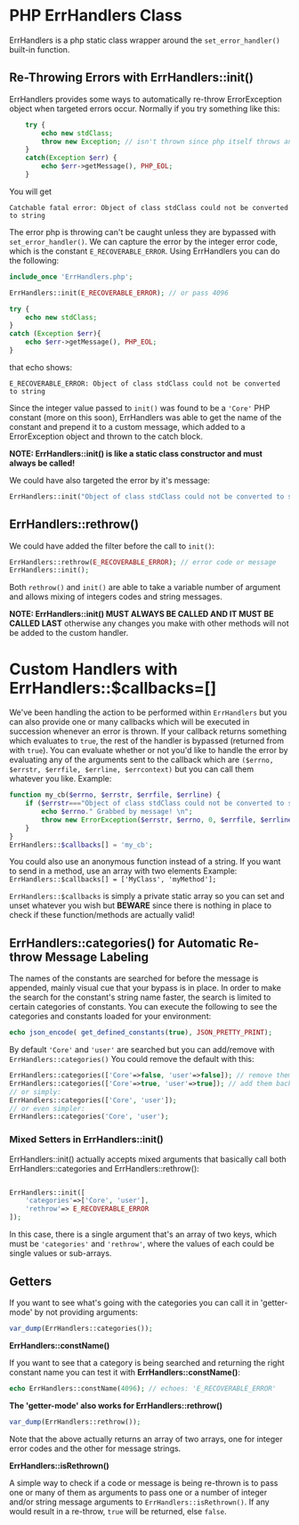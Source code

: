 # PHP ErrHandlers Class

ErrHandlers is a php static class wrapper around the `set_error_handler()` built-in function.  

## Re-Throwing Errors with ErrHandlers::init()

ErrHandlers provides some ways to automatically re-throw ErrorException object when targeted errors occur. Normally if you try something like this:  

```php
    try {
        echo new stdClass;
        throw new Exception; // isn't thrown since php itself throws an error
    }
    catch(Exception $err) {
        echo $err->getMessage(), PHP_EOL;
    }
```

You will get 

    Catchable fatal error: Object of class stdClass could not be converted to string

The error php is throwing can't be caught unless they are bypassed with `set_error_handler()`. We can capture the error by the integer error code, which is the constant `E_RECOVERABLE_ERROR`. Using ErrHandlers you can do the following:  

```php
include_once 'ErrHandlers.php';

ErrHandlers::init(E_RECOVERABLE_ERROR); // or pass 4096

try {
    echo new stdClass;
}
catch (Exception $err){
    echo $err->getMessage(), PHP_EOL; 
}
```

that echo shows:  

    E_RECOVERABLE_ERROR: Object of class stdClass could not be converted to string

Since the integer value passed to `init()` was found to be a `'Core'` PHP constant (more on this soon), ErrHandlers was able to get the name of the constant and prepend it to a custom message, which added to a ErrorException object and thrown to the catch block.  

__NOTE: ErrHandlers::init() is like a static class constructor and must always be called!__  

We could have also targeted the error by it's message:

```php
ErrHandlers::init("Object of class stdClass could not be converted to string");
```

## ErrHandlers::rethrow()

We could have added the filter before the call to `init()`:  

```php
ErrHandlers::rethrow(E_RECOVERABLE_ERROR); // error code or message
ErrHandlers::init();
```

Both `rethrow()` and `init()` are able to take a variable number of argument and allows mixing of integers codes and string messages.  

__NOTE: ErrHandlers::init() MUST ALWAYS BE CALLED AND IT MUST BE CALLED LAST__ otherwise any changes you make with other methods will not be added to the custom handler.  

# Custom Handlers with ErrHandlers::$callbacks=[]

We've been handling the action to be performed within `ErrHandlers` but you can also provide one or many callbacks which will be executed in succession whenever an error is thrown. If your callback returns something which evaluates to `true`, the rest of the handler is bypassed (returned from with `true`). You can evaluate whether or not you'd like to handle the error by evaluating any of the arguments sent to the callback which are `($errno, $errstr, $errfile, $errline, $errcontext)` but you can call them whatever you like. Example:  

```php
function my_cb($errno, $errstr, $errfile, $errline) {
    if ($errstr==="Object of class stdClass could not be converted to string") {
        echo $errno." Grabbed by message! \n";
        throw new ErrorException($errstr, $errno, 0, $errfile, $errline);
    }
}
ErrHandlers::$callbacks[] = 'my_cb';
```

You could also use an anonymous function instead of a string. If you want to send in a method, use an array with two elements Example: `ErrHandlers::$callbacks[] = ['MyClass', 'myMethod'];`

`ErrHandlers::$callbacks` is simply a private static array so you can set and unset whatever you wish but __BEWARE__ since there is nothing in place to check if these function/methods are actually valid!  

## ErrHandlers::categories() for Automatic Re-throw Message Labeling

The names of the constants are searched for before the message is appended, mainly visual cue that your bypass is in place. In order to make the search for the constant's string name faster, the search is limited to certain categories of constants. You can execute the following to see the categories and constants loaded for your environment:  

```php
echo json_encode( get_defined_constants(true), JSON_PRETTY_PRINT);
```

By default `'Core'` and `'user'` are searched but you can add/remove with `ErrHandlers::categories()` You could remove the default with this:  

```php
ErrHandlers::categories(['Core'=>false, 'user'=>false]); // remove them
ErrHandlers::categories(['Core'=>true, 'user'=>true]); // add them back
// or simply:
ErrHandlers::categories(['Core', 'user']); 
// or even simpler:
ErrHandlers::categories('Core', 'user'); 
```

### Mixed Setters in ErrHandlers::init()

ErrHandlers::init() actually accepts mixed arguments that basically call both ErrHandlers::categories and ErrHandlers::rethrow():  

```php

ErrHandlers::init([
    'categories'=>['Core', 'user'],
    'rethrow'=> E_RECOVERABLE_ERROR 
]); 
```

In this case, there is a single argument that's an array of two keys, which must be `'categories'` and `'rethrow'`, where the values of each could be single values or sub-arrays.  

## Getters

If you want to see what's going with the categories you can call it in 'getter-mode' by not providing arguments:  

```php
var_dump(ErrHandlers::categories());
```

__ErrHandlers::constName()__  

If you want to see that a category is being searched and returning the right constant name you can test it with __ErrHandlers::constName()__:  

```php
echo ErrHandlers::constName(4096); // echoes: 'E_RECOVERABLE_ERROR'
```

__The 'getter-mode' also works for ErrHandlers::rethrow()__  

```php
var_dump(ErrHandlers::rethrow());
```

Note that the above actually returns an array of two arrays, one for integer error codes and the other for message strings.  

__ErrHandlers::isRethrown()__  

A simple way to check if a code or message is being re-thrown is to pass one or many of them as arguments to pass one or a number of integer and/or string message arguments to `ErrHandlers::isRethrown()`. If any would result in a re-throw, `true` will be returned, else `false`.  



